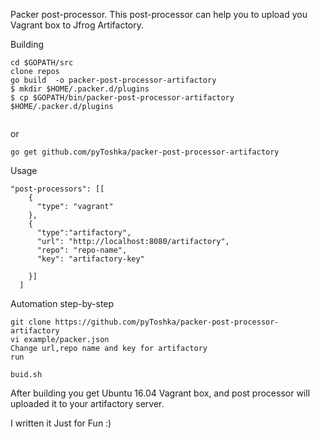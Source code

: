 Packer post-processor. This post-processor can help you to upload you Vagrant box to Jfrog Artifactory. 

Building
```
cd $GOPATH/src
clone repos
go build  -o packer-post-processor-artifactory
$ mkdir $HOME/.packer.d/plugins
$ cp $GOPATH/bin/packer-post-processor-artifactory $HOME/.packer.d/plugins


```
or 
```
go get github.com/pyToshka/packer-post-processor-artifactory
```

Usage

```
"post-processors": [[
    {
      "type": "vagrant"
    },
    {
      "type":"artifactory",
      "url": "http://localhost:8080/artifactory",
      "repo": "repo-name",
      "key": "artifactory-key"

    }]
  ]
```
Automation step-by-step

```git
git clone https://github.com/pyToshka/packer-post-processor-artifactory
vi example/packer.json
Change url,repo name and key for artifactory 
run 

buid.sh
```
After building you get Ubuntu 16.04 Vagrant box, and post processor will  uploaded it to your artifactory server.

I written it Just for Fun :)

